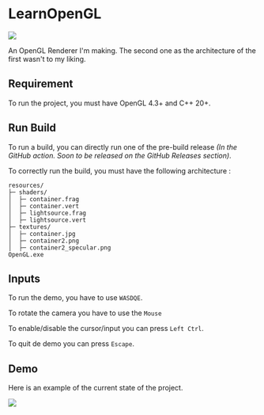 # LearnOpenGL

![](https://github.com/Sayama3/LearnOpenGL/actions/workflows/cmake.yml/badge.svg)

An OpenGL Renderer I'm making. The second one as the architecture of the first wasn't to my liking.

## Requirement

To run the project, you must have OpenGL 4.3+ and C++ 20+.

## Run Build

To run a build, you can directly run one of the pre-build release _(In the GitHub action.
Soon to be released on the GitHub Releases section)_.

To correctly run the build, you must have the following architecture :

```text
resources/
├─ shaders/
│  ├─ container.frag
│  ├─ container.vert
│  ├─ lightsource.frag
│  ├─ lightsource.vert
├─ textures/
│  ├─ container.jpg
│  ├─ container2.png
│  ├─ container2_specular.png
OpenGL.exe
```

## Inputs

To run the demo, you have to use `WASDQE`.

To rotate the camera you have to use the `Mouse`

To enable/disable the cursor/input you can press `Left Ctrl`.

To quit de demo you can press `Escape`.


## Demo
Here is an example of the current state of the project.

![](https://raw.githubusercontent.com/Sayama3/LearnOpenGL/main/README/gifs/Demo_LearnOpenGL_15062023_01.gif)